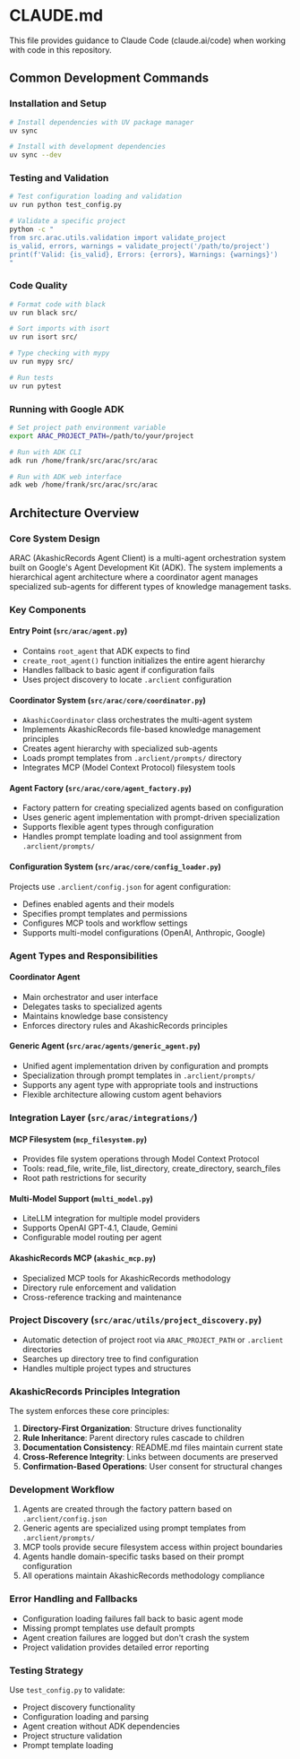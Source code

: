 # CLAUDE.md

This file provides guidance to Claude Code (claude.ai/code) when working with code in this repository.

## Common Development Commands

### Installation and Setup
```bash
# Install dependencies with UV package manager
uv sync

# Install with development dependencies
uv sync --dev
```

### Testing and Validation
```bash
# Test configuration loading and validation
uv run python test_config.py

# Validate a specific project
python -c "
from src.arac.utils.validation import validate_project
is_valid, errors, warnings = validate_project('/path/to/project')
print(f'Valid: {is_valid}, Errors: {errors}, Warnings: {warnings}')
"
```

### Code Quality
```bash
# Format code with black
uv run black src/

# Sort imports with isort
uv run isort src/

# Type checking with mypy
uv run mypy src/

# Run tests
uv run pytest
```

### Running with Google ADK
```bash
# Set project path environment variable
export ARAC_PROJECT_PATH=/path/to/your/project

# Run with ADK CLI
adk run /home/frank/src/arac/src/arac

# Run with ADK web interface
adk web /home/frank/src/arac/src/arac
```

## Architecture Overview

### Core System Design
ARAC (AkashicRecords Agent Client) is a multi-agent orchestration system built on Google's Agent Development Kit (ADK). The system implements a hierarchical agent architecture where a coordinator agent manages specialized sub-agents for different types of knowledge management tasks.

### Key Components

#### Entry Point (`src/arac/agent.py`)
- Contains `root_agent` that ADK expects to find
- `create_root_agent()` function initializes the entire agent hierarchy
- Handles fallback to basic agent if configuration fails
- Uses project discovery to locate `.arclient` configuration

#### Coordinator System (`src/arac/core/coordinator.py`)
- `AkashicCoordinator` class orchestrates the multi-agent system
- Implements AkashicRecords file-based knowledge management principles
- Creates agent hierarchy with specialized sub-agents
- Loads prompt templates from `.arclient/prompts/` directory
- Integrates MCP (Model Context Protocol) filesystem tools

#### Agent Factory (`src/arac/core/agent_factory.py`)
- Factory pattern for creating specialized agents based on configuration
- Uses generic agent implementation with prompt-driven specialization
- Supports flexible agent types through configuration
- Handles prompt template loading and tool assignment from `.arclient/prompts/`

#### Configuration System (`src/arac/core/config_loader.py`)
Projects use `.arclient/config.json` for agent configuration:
- Defines enabled agents and their models
- Specifies prompt templates and permissions
- Configures MCP tools and workflow settings
- Supports multi-model configurations (OpenAI, Anthropic, Google)

### Agent Types and Responsibilities

#### Coordinator Agent
- Main orchestrator and user interface
- Delegates tasks to specialized agents
- Maintains knowledge base consistency
- Enforces directory rules and AkashicRecords principles

#### Generic Agent (`src/arac/agents/generic_agent.py`)
- Unified agent implementation driven by configuration and prompts
- Specialization through prompt templates in `.arclient/prompts/`
- Supports any agent type with appropriate tools and instructions
- Flexible architecture allowing custom agent behaviors

### Integration Layer (`src/arac/integrations/`)

#### MCP Filesystem (`mcp_filesystem.py`)
- Provides file system operations through Model Context Protocol
- Tools: read_file, write_file, list_directory, create_directory, search_files
- Root path restrictions for security

#### Multi-Model Support (`multi_model.py`)
- LiteLLM integration for multiple model providers
- Supports OpenAI GPT-4.1, Claude, Gemini
- Configurable model routing per agent

#### AkashicRecords MCP (`akashic_mcp.py`)
- Specialized MCP tools for AkashicRecords methodology
- Directory rule enforcement and validation
- Cross-reference tracking and maintenance

### Project Discovery (`src/arac/utils/project_discovery.py`)
- Automatic detection of project root via `ARAC_PROJECT_PATH` or `.arclient` directories
- Searches up directory tree to find configuration
- Handles multiple project types and structures

### AkashicRecords Principles Integration
The system enforces these core principles:
1. **Directory-First Organization**: Structure drives functionality
2. **Rule Inheritance**: Parent directory rules cascade to children
3. **Documentation Consistency**: README.md files maintain current state
4. **Cross-Reference Integrity**: Links between documents are preserved
5. **Confirmation-Based Operations**: User consent for structural changes

### Development Workflow
1. Agents are created through the factory pattern based on `.arclient/config.json`
2. Generic agents are specialized using prompt templates from `.arclient/prompts/`
3. MCP tools provide secure filesystem access within project boundaries
4. Agents handle domain-specific tasks based on their prompt configuration
5. All operations maintain AkashicRecords methodology compliance

### Error Handling and Fallbacks
- Configuration loading failures fall back to basic agent mode
- Missing prompt templates use default prompts
- Agent creation failures are logged but don't crash the system
- Project validation provides detailed error reporting

### Testing Strategy
Use `test_config.py` to validate:
- Project discovery functionality
- Configuration loading and parsing
- Agent creation without ADK dependencies
- Project structure validation
- Prompt template loading